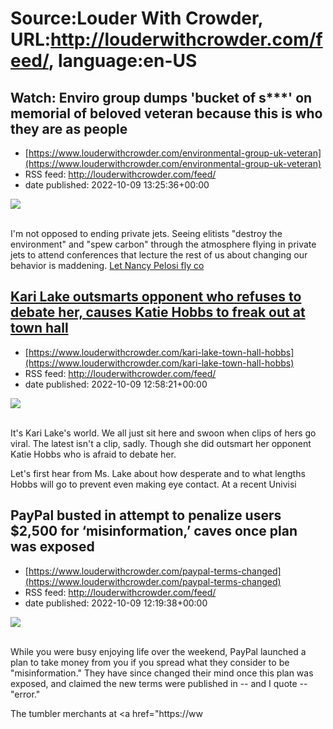 # Source:Louder With Crowder, URL:http://louderwithcrowder.com/feed/, language:en-US

## Watch: Enviro group dumps 'bucket of s***' on memorial of beloved veteran because this is who they are as people
 - [https://www.louderwithcrowder.com/environmental-group-uk-veteran](https://www.louderwithcrowder.com/environmental-group-uk-veteran)
 - RSS feed: http://louderwithcrowder.com/feed/
 - date published: 2022-10-09 13:25:36+00:00

<img src="https://www.louderwithcrowder.com/media-library/image.png?id=31884034&amp;width=1245&amp;height=700&amp;coordinates=0%2C0%2C0%2C118" /><br /><br /><p>I'm not opposed to ending private jets. Seeing elitists "destroy the environment" and "spew carbon" through the atmosphere flying in private jets to attend conferences that lecture the rest of us about changing our behavior is maddening. <a href="https://www.louderwithcrowder.com/nancy-pelosi-cop26" target="_blank">Let Nancy Pelosi fly co

## Kari Lake outsmarts opponent who refuses to debate her, causes Katie Hobbs to freak out at town hall
 - [https://www.louderwithcrowder.com/kari-lake-town-hall-hobbs](https://www.louderwithcrowder.com/kari-lake-town-hall-hobbs)
 - RSS feed: http://louderwithcrowder.com/feed/
 - date published: 2022-10-09 12:58:21+00:00

<img src="https://www.louderwithcrowder.com/media-library/image.png?id=31883999&amp;width=1245&amp;height=700&amp;coordinates=0%2C0%2C0%2C120" /><br /><br /><p>It's Kari Lake's world. We all just sit here and swoon when clips of hers go viral. The latest isn't a clip, sadly. Though she did outsmart her opponent Katie Hobbs who is afraid to debate her.</p><p>Let's first hear from Ms. Lake about how desperate and to what lengths Hobbs will go to prevent even making eye contact. At a recent Univisi

## PayPal busted in attempt to penalize users $2,500 for ‘misinformation,’ caves once plan was exposed
 - [https://www.louderwithcrowder.com/paypal-terms-changed](https://www.louderwithcrowder.com/paypal-terms-changed)
 - RSS feed: http://louderwithcrowder.com/feed/
 - date published: 2022-10-09 12:19:38+00:00

<img src="https://www.louderwithcrowder.com/media-library/image.jpg?id=31883936&amp;width=2000&amp;height=1500&amp;coordinates=81%2C0%2C81%2C0" /><br /><br /><p>While you were busy enjoying life over the weekend, PayPal launched a plan to take money from you if you spread what they consider to be "misinformation." They have since changed their mind once this plan was exposed, and claimed the new terms were published in -- and I quote -- "error."</p><p>The tumbler merchants at <a href="https://ww


